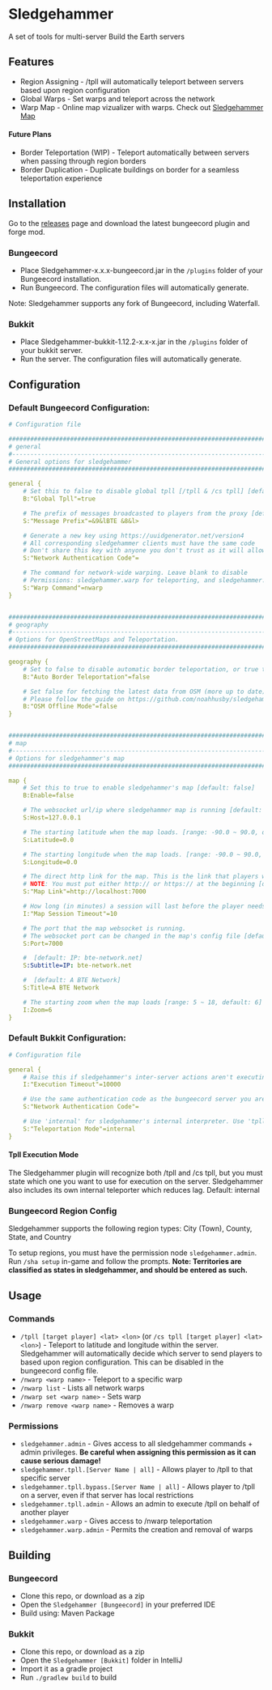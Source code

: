 # Sledgehammer
A set of tools for multi-server Build the Earth servers

## Features
* Region Assigning - /tpll will automatically teleport between servers based upon region configuration
* Global Warps - Set warps and teleport across the network
* Warp Map - Online map vizualizer with warps. Check out [Sledgehammer Map](https://github.com/noahhusby/Sledgehammer-Map/releases)

#### Future Plans
* Border Teleportation (WIP) - Teleport automatically between servers when passing through region borders
* Border Duplication - Duplicate buildings on border for a seamless teleportation experience

## Installation
Go to the [releases](https://github.com/noahhusby/Sledgehammer/releases) page and download the latest bungeecord plugin and forge mod.

### Bungeecord
* Place Sledgehammer-x.x.x-bungeecord.jar in the `/plugins` folder of your Bungeecord installation.
* Run Bungeecord. The configuration files will automatically generate.

Note: Sledgehammer supports any fork of Bungeecord, including Waterfall.

### Bukkit
* Place Sledgehammer-bukkit-1.12.2-x.x-x.jar in the `/plugins` folder of your bukkit server.
* Run the server. The configuration files will automatically generate.

## Configuration

### Default Bungeecord Configuration:
```yaml
# Configuration file

##########################################################################################################
# general
#--------------------------------------------------------------------------------------------------------#
# General options for sledgehammer
##########################################################################################################

general {
    # Set this to false to disable global tpll [/tpll & /cs tpll] [default: true]
    B:"Global Tpll"=true

    # The prefix of messages broadcasted to players from the proxy [default: &9&lBTE &8&l> ]
    S:"Message Prefix"=&9&lBTE &8&l> 

    # Generate a new key using https://uuidgenerator.net/version4
    # All corresponding sledgehammer clients must have the same code
    # Don't share this key with anyone you don't trust as it will allow anybody to run any command on connected servers. [default: ]
    S:"Network Authentication Code"=

    # The command for network-wide warping. Leave blank to disable
    # Permissions: sledgehammer.warp for teleporting, and sledgehammer.warp.admin for setting warps. [default: nwarp]
    S:"Warp Command"=nwarp
}


##########################################################################################################
# geography
#--------------------------------------------------------------------------------------------------------#
# Options for OpenStreetMaps and Teleportation.
##########################################################################################################

geography {
    # Set to false to disable automatic border teleportation, or true to enable it. (Note: OSM Offline Mode must be set to true for this to be enabled. [default: false]
    B:"Auto Border Teleportation"=false

    # Set false for fetching the latest data from OSM (more up to date), or true for using a downloaded database.
    # Please follow the guide on https://github.com/noahhusby/sledgehammer about downloading and configuring the offline database. [default: false]
    B:"OSM Offline Mode"=false
}


##########################################################################################################
# map
#--------------------------------------------------------------------------------------------------------#
# Options for sledgehammer's map
##########################################################################################################

map {
    # Set this to true to enable sledgehammer's map [default: false]
    B:Enable=false

    # The websocket url/ip where sledgehammer map is running [default: 127.0.0.1]
    S:Host=127.0.0.1

    # The starting latitude when the map loads. [range: -90.0 ~ 90.0, default: 0.0]
    S:Latitude=0.0

    # The starting longitude when the map loads. [range: -90.0 ~ 90.0, default: 0.0]
    S:Longitude=0.0

    # The direct http link for the map. This is the link that players will interact with.
    # NOTE: You must put either http:// or https:// at the beginning [default: http://map.bte-network.net]
    S:"Map Link"=http://localhost:7000

    # How long (in minutes) a session will last before the player needs to invoke the map command again. [range: 5 ~ 60, default: 10]
    I:"Map Session Timeout"=10

    # The port that the map websocket is running.
    # The websocket port can be changed in the map's config file [default: 7000]
    S:Port=7000

    #  [default: IP: bte-network.net]
    S:Subtitle=IP: bte-network.net

    #  [default: A BTE Network]
    S:Title=A BTE Network

    # The starting zoom when the map loads [range: 5 ~ 18, default: 6]
    I:Zoom=6
}
```

### Default Bukkit Configuration:
```yaml
# Configuration file

general {
    # Raise this if sledgehammer's inter-server actions aren't executing. Default: 10000 (10 seconds) [range: 2000 ~ 30000, default: 10000]
    I:"Execution Timeout"=10000

    # Use the same authentication code as the bungeecord server you are connecting to [default: ]
    S:"Network Authentication Code"=

    # Use 'internal' for sledgehammer's internal interpreter. Use 'tpll' for terra121's interpreter, or 'cs' for BTE Tool's interpreter. [default: internal]
    S:"Teleportation Mode"=internal
}
```
#### Tpll Execution Mode
The Sledgehammer plugin will recognize both /tpll and /cs tpll, but you must state which one you want to use for execution on the server. Sledgehammer also includes its own internal teleporter which reduces lag.
Default: internal

### Bungeecord Region Config
Sledgehammer supports the following region types: City (Town), County, State, and Country

To setup regions, you must have the permission node `sledgehammer.admin`. Run `/sha setup` in-game and follow the prompts. **Note: Territories are classified as states in sledgehammer, and should be entered as such.**

## Usage
### Commands
* `/tpll [target player] <lat> <lon>` (or `/cs tpll [target player] <lat> <lon>`) - Teleport to latitude and longitude within the server. Sledgehammer will automatically decide which server to send players to based upon region configuration. This can be disabled in the bungeecord config file.
* `/nwarp <warp name>` - Teleport to a specific warp
* `/nwarp list` - Lists all network warps
* `/nwarp set <warp name>` - Sets warp
* `/nwarp remove <warp name>` - Removes a warp

### Permissions
* `sledgehammer.admin` - Gives access to all sledgehammer commands + admin privileges. **Be careful when assigning this permission as it can cause serious damage!**
* `sledgehammer.tpll.[Server Name | all]` - Allows player to /tpll to that specific server
* `sledgehammer.tpll.bypass.[Server Name | all]` - Allows player to /tpll on a server, even if that server has local restrictions
* `sledgehammer.tpll.admin` - Allows an admin to execute /tpll on behalf of another player
* `sledgehammer.warp` - Gives access to /nwarp teleportation
* `sledgehammer.warp.admin` - Permits the creation and removal of warps

## Building
### Bungeecord
* Clone this repo, or download as a zip
* Open the `Sledgehammer [Bungeecord]` in your preferred IDE
* Build using: Maven Package

### Bukkit
* Clone this repo, or download as a zip
* Open the `Sledgehammer [Bukkit]` folder in IntelliJ
* Import it as a gradle project
* Run `./gradlew build` to build
